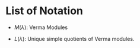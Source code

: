 # List of Notation

- $M(\lambda)$: Verma Modules

- $L(\lambda)$: Unique simple quotients of Verma modules.

